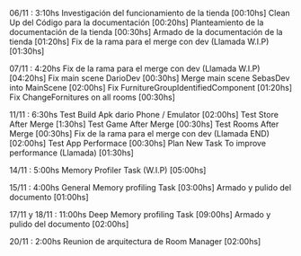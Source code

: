 06/11 : 3:10hs 
	Investigación del funcionamiento de la tienda [00:10hs]
	Clean Up del Código para la documentación [00:20hs]
	Planteamiento de la documentación de la tienda [00:30hs]
	Armado de la documentación de la tienda [01:20hs]
	Fix de la rama para el merge con dev (Llamada W.I.P) [01:30hs]
	
07/11 : 4:20hs 
	Fix de la rama para el merge con dev (Llamada W.I.P) [04:20hs]
		Fix main scene DarioDev [00:30hs]
		Merge main scene SebasDev into MainScene [02:00hs]
		Fix FurnitureGroupIdentifiedComponent [01:20hs]
		Fix ChangeFornitures on all rooms [00:30hs]
		
11/11 : 6:30hs 
	Test Build Apk dario Phone / Emulator [02:00hs]
	Test Store After Merge [1:30hs]
	Test Game After Merge [00:30hs]
	Test Rooms After Merge [00:30hs]
	Fix de la rama para el merge con dev (Llamada END) [02:00hs]
		Test App Performace [00:30hs]
		Plan New Task To improve performance (Llamada) [01:30hs]
		
14/11 : 5:00hs 
	Memory Profiler Task (W.I.P) [05:00hs]
	
15/11 : 4:00hs 
	General Memory profiling Task  [03:00hs]
	Armado y pulido del documento [01:00hs]
	
17/11 y 18/11 : 11:00hs 
	Deep Memory profiling Task  [09:00hs]
	Armado y pulido del documento [02:00hs]

20/11 : 2:00hs 
	Reunion de arquitectura de Room Manager   [02:00hs]